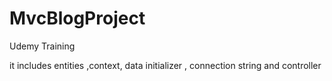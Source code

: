 # MvcBlogProject
Udemy Training

it includes entities ,context, data initializer , connection string and controller
